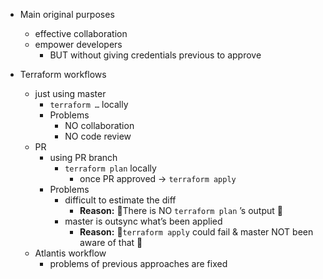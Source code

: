 - Main original purposes
    - effective collaboration
    - empower developers
        - BUT without giving credentials previous to approve

- Terraform workflows
    - just using master
      - `terraform …` locally
      - Problems
          - NO collaboration
          - NO code review
    - PR
      - using PR branch
        - `terraform plan` locally
          - once PR approved → `terraform apply`
      - Problems
        - difficult to estimate the diff
          - **Reason:** 🧠There is NO `terraform plan` ’s output 🧠
        - master is outsync what’s been applied
          - **Reason:** 🧠`terraform apply` could fail & master NOT been aware of that 🧠
    - Atlantis workflow
      - problems of previous approaches are fixed